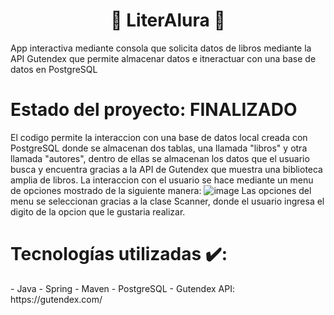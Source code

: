 <h1 align="center"> 📖 LiterAlura 📖 </h1>

App interactiva mediante consola que solicita datos de libros mediante la API Gutendex que permite almacenar datos e itneractuar con una base de datos en PostgreSQL

<h1>Estado del proyecto: FINALIZADO</h1>

El codigo permite la interaccion con una base de datos local creada con PostgreSQL donde se almacenan dos tablas, una llamada "libros" y otra llamada "autores", dentro de ellas se almacenan los datos que el usuario busca y encuentra gracias a la API de Gutendex que muestra una biblioteca amplia de libros.
La interaccion con el usuario se hace mediante un menu de opciones mostrado de la siguiente manera:
![image](https://github.com/user-attachments/assets/0e03da0e-46eb-40e2-a666-6e10f85263fa)
Las opciones del menu se seleccionan gracias a la clase Scanner, donde el usuario ingresa el digito de la opcion que le gustaria realizar.

<h1>Tecnologías utilizadas ✔️:</h1>
- Java
- Spring
- Maven
- PostgreSQL
- Gutendex API: https://gutendex.com/

